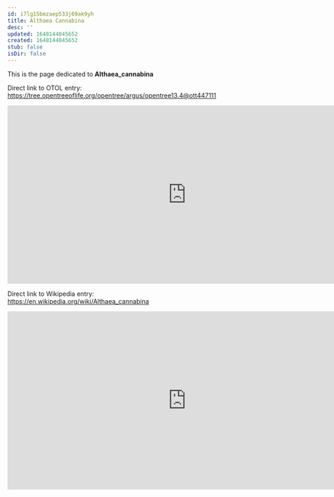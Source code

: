 ```yaml
---
id: i7lg15bmzaep533j69ak9yh
title: Althaea Cannabina
desc: ''
updated: 1648144045652
created: 1648144045652
stub: false
isDir: false
---
```

This is the page dedicated to **Althaea_cannabina**


Direct link to OTOL entry: https://tree.opentreeoflife.org/opentree/argus/opentree13.4@ott447111



<html>
    <body>
    <iframe src="https://tree.opentreeoflife.org/opentree/argus/opentree13.4@ott447111"
    width="800" height="400" frameborder="0" allowfullscreen> </iframe>
    </body>
</html>
    


Direct link to Wikipedia entry: https://en.wikipedia.org/wiki/Althaea_cannabina



<html>
    <body>
    <iframe src="https://en.wikipedia.org/wiki/Althaea_cannabina"
    width="800" height="400" frameborder="0" allowfullscreen> </iframe>
    </body>
</html>
    
